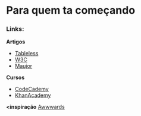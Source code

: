 # Para quem ta começando

### Links:
<strong>Artigos</strong>
- [Tableless](http://tableless.com.br/)
- [W3C](www.w3c.br/)
- [Maujor](http://www.maujor.com/index.php/)

<strong>Cursos</strong>
- [CodeCademy](https://www.codecademy.com/pt/)
- [KhanAcademy](https://pt.khanacademy.org/)

<strong><inspiração</strong>
[Awwwards](www.awwwards.com/)
